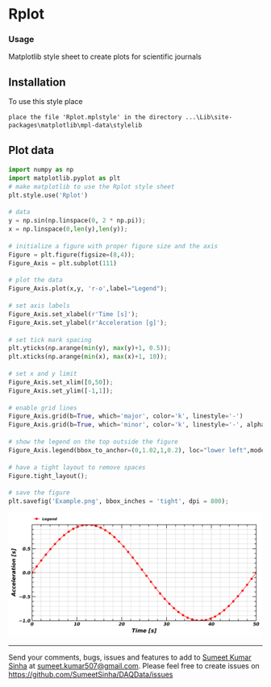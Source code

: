 Rplot
=========

### Usage

Matplotlib style sheet to create plots for scientific journals


## Installation
To use this style place 
```
place the file 'Rplot.mplstyle' in the directory ...\Lib\site-packages\matplotlib\mpl-data\stylelib
```

## Plot data
```python
import numpy as np
import matplotlib.pyplot as plt
# make matplotlib to use the Rplot style sheet
plt.style.use('Rplot')

# data 
y = np.sin(np.linspace(0, 2 * np.pi));
x = np.linspace(0,len(y),len(y));

# initialize a figure with proper figure size and the axis
Figure = plt.figure(figsize=(8,4));
Figure_Axis = plt.subplot(111)

# plot the data
Figure_Axis.plot(x,y, 'r-o',label="Legend");

# set axis labels
Figure_Axis.set_xlabel(r'Time [s]');
Figure_Axis.set_ylabel(r'Acceleration [g]');

# set tick mark spacing
plt.yticks(np.arange(min(y), max(y)+1, 0.5));
plt.xticks(np.arange(min(x), max(x)+1, 10));

# set x and y limit
Figure_Axis.set_xlim([0,50]);
Figure_Axis.set_ylim([-1,1]);

# enable grid lines
Figure_Axis.grid(b=True, which='major', color='k', linestyle='-')
Figure_Axis.grid(b=True, which='minor', color='k', linestyle='-', alpha=0.2)

# show the legend on the top outside the figure
Figure_Axis.legend(bbox_to_anchor=(0,1.02,1,0.2), loc="lower left",mode="expand", borderaxespad=0, ncol=5);

# have a tight layout to remove spaces
Figure.tight_layout();

# save the figure
plt.savefig('Example.png', bbox_inches = 'tight', dpi = 800); 

```
![example](https://raw.githubusercontent.com/SumeetSinha/Rplot/master/Example.png)

----

Send your comments, bugs, issues and features to add to [Sumeet Kumar Sinha](http://www.sumeetksinha.com) at sumeet.kumar507@gmail.com. 
Please feel free to create issues on https://github.com/SumeetSinha/DAQData/issues
